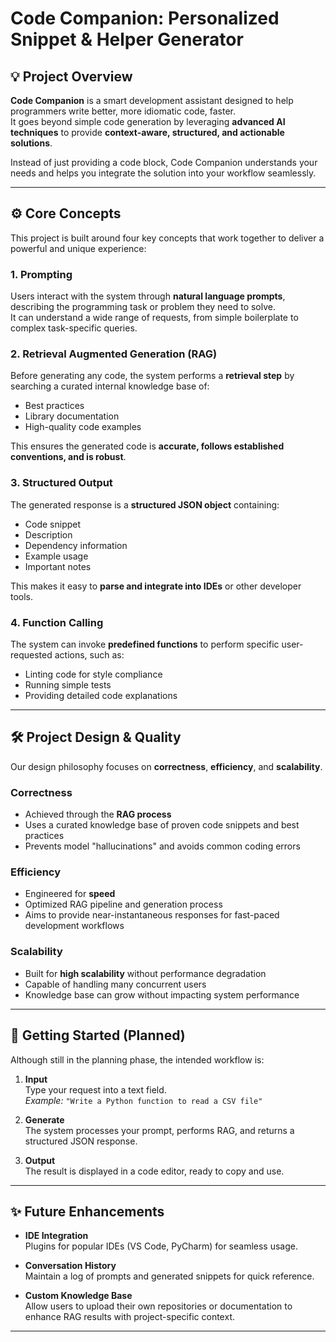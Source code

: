 # Code Companion: Personalized Snippet & Helper Generator

## 💡 Project Overview
**Code Companion** is a smart development assistant designed to help programmers write better, more idiomatic code, faster.  
It goes beyond simple code generation by leveraging **advanced AI techniques** to provide **context-aware, structured, and actionable solutions**.  

Instead of just providing a code block, Code Companion understands your needs and helps you integrate the solution into your workflow seamlessly.

---

## ⚙️ Core Concepts
This project is built around four key concepts that work together to deliver a powerful and unique experience:

### 1. Prompting
Users interact with the system through **natural language prompts**, describing the programming task or problem they need to solve.  
It can understand a wide range of requests, from simple boilerplate to complex task-specific queries.

### 2. Retrieval Augmented Generation (RAG)
Before generating any code, the system performs a **retrieval step** by searching a curated internal knowledge base of:
- Best practices
- Library documentation
- High-quality code examples  

This ensures the generated code is **accurate, follows established conventions, and is robust**.

### 3. Structured Output
The generated response is a **structured JSON object** containing:
- Code snippet
- Description
- Dependency information
- Example usage
- Important notes  

This makes it easy to **parse and integrate into IDEs** or other developer tools.

### 4. Function Calling
The system can invoke **predefined functions** to perform specific user-requested actions, such as:
- Linting code for style compliance
- Running simple tests
- Providing detailed code explanations

---

## 🛠️ Project Design & Quality
Our design philosophy focuses on **correctness**, **efficiency**, and **scalability**.

### Correctness
- Achieved through the **RAG process**
- Uses a curated knowledge base of proven code snippets and best practices
- Prevents model "hallucinations" and avoids common coding errors

### Efficiency
- Engineered for **speed**
- Optimized RAG pipeline and generation process
- Aims to provide near-instantaneous responses for fast-paced development workflows

### Scalability
- Built for **high scalability** without performance degradation
- Capable of handling many concurrent users
- Knowledge base can grow without impacting system performance

---

## 🚀 Getting Started (Planned)
Although still in the planning phase, the intended workflow is:

1. **Input**  
   Type your request into a text field.  
   _Example:_ `"Write a Python function to read a CSV file"`

2. **Generate**  
   The system processes your prompt, performs RAG, and returns a structured JSON response.

3. **Output**  
   The result is displayed in a code editor, ready to copy and use.

---

## ✨ Future Enhancements
- **IDE Integration**  
  Plugins for popular IDEs (VS Code, PyCharm) for seamless usage.

- **Conversation History**  
  Maintain a log of prompts and generated snippets for quick reference.

- **Custom Knowledge Base**  
  Allow users to upload their own repositories or documentation to enhance RAG results with project-specific context.

---
